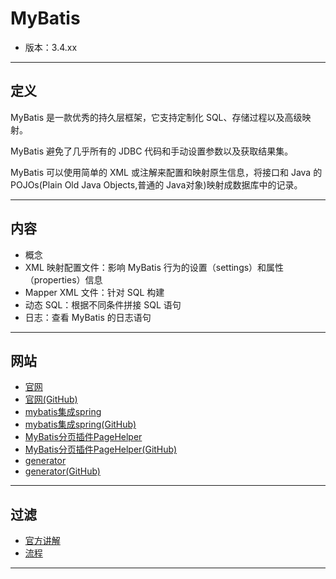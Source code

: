 #   MyBatis

-   版本：3.4.xx

----

##  定义

MyBatis 是一款优秀的持久层框架，它支持定制化 SQL、存储过程以及高级映射。

MyBatis 避免了几乎所有的 JDBC 代码和手动设置参数以及获取结果集。

MyBatis 可以使用简单的 XML 或注解来配置和映射原生信息，将接口和 Java 的 POJOs(Plain Old Java Objects,普通的 Java对象)映射成数据库中的记录。

----

##  内容
-   概念
-   XML 映射配置文件：影响 MyBatis 行为的设置（settings）和属性（properties）信息
-   Mapper XML 文件：针对 SQL 构建
-   动态 SQL：根据不同条件拼接 SQL 语句
-   日志：查看 MyBatis 的日志语句

----

##  网站
-   [官网](http://www.mybatis.org/mybatis-3/zh/index.html)
-   [官网(GitHub)](https://github.com/mybatis/mybatis-3)
-   [mybatis集成spring](http://www.mybatis.org/spring/zh/index.html)
-   [mybatis集成spring(GitHub)](https://github.com/mybatis/spring)
-   [MyBatis分页插件PageHelper](https://pagehelper.github.io/)
-   [MyBatis分页插件PageHelper(GitHub)](https://github.com/pagehelper/Mybatis-PageHelper)
-   [generator](http://www.mybatis.org/generator/)
-   [generator(GitHub)](https://github.com/mybatis/generator)

----

##  过滤
-   [官方讲解](org.md)
-   [流程](chain.md)

----

